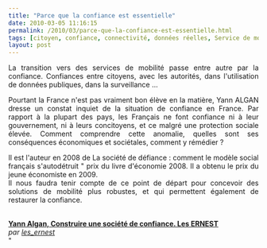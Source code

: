 ```yaml
---
title: "Parce que la confiance est essentielle"
date: 2010-03-05 11:16:15
permalink: /2010/03/parce-que-la-confiance-est-essentielle.html
tags: [citoyen, confiance, connectivité, données réelles, Service de mobilité, TIC]
layout: post
---
```


<p style="text-align: justify">La transition vers des services de mobilité passe entre autre par la confiance. Confiances entre citoyens, avec les autorités, dans l'utilisation de données publiques, dans la surveillance ...</p> <p style="text-align: justify">Pourtant la France n'est pas vraiment bon élève en la matière, Yann ALGAN dresse un constat inquiet de la situation de confiance en France. Par rapport à la plupart des pays, les Français ne font confiance ni à leur gouvernement, ni à leurs concitoyens, et ce malgré une protection sociale élevée. Comment comprendre cette anomalie, quelles sont ses conséquences économiques et sociétales, comment y rémédier ?</p> <p style="text-align: justify">Il est l'auteur en 2008 de La société de défiance : comment le modèle social français s'autodétruit " prix du livre d'économie 2008. Il a obtenu le prix du jeune économiste en 2009. <br />Il nous faudra tenir compte de ce point de départ pour concevoir des solutions de mobilité plus robustes, et qui permettent également de restaurer la confiance.</p> <p style="text-align: center">  </p> <div><br /><strong><a href="http://www.dailymotion.com/swf/xbqvqz">Yann Algan, Construire une société de confiance. Les ERNEST</a></strong><br /><em>par <a href="http://www.dailymotion.com/les_ernest">les_ernest</a></em></div>"
